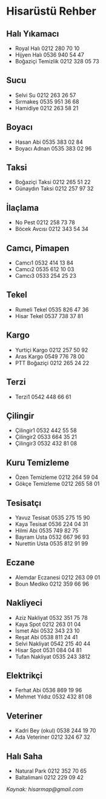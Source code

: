 # Hisarüstü Rehber
## Halı Yıkamacı
* Royal Halı
  0212 280 70 10
* Hijyen Halı
  0536 940 54 47
* Boğaziçi Temizlik
  0212 328 05 73

## Sucu
* Selvi Su
  0212 263 26 57
* Sırmakeş
  0535 951 36 68
* Hamidiye
  0212 263 58 21

## Boyacı
* Hasan Abi
  0535 383 02 84
* Boyacı Adnan
  0535 383 02 96

## Taksi
* Boğaziçi Taksi
  0212 265 51 22
* Günaydın Taksi
  0212 257 97 32

## İlaçlama
* No Pest
  0212 258 73 78
* Böcek Avcısı
  0212 343 54 34

## Camcı, Pimapen
* Camcı1
  0532 414 13 84
* Camcı2
  0535 612 10 03
* Camcı3
  0533 254 25 23

## Tekel
* Rumeli Tekel
  0535 826 47 36
* Hisar Tekel
  0537 738 37 81

## Kargo
* Yurtiçi Kargo
  0212 257 50 92
* Aras Kargo
  0549 776 78 00
* PTT Boğaziçi
  0212 265 24 22

## Terzi
* Terzi1
  0542 448 66 61

## Çilingir
* Çilingir1
  0532 442 55 58
* Çilingir2
  0533 664 35 21
* Çilingir3
  0532 432 81 08

## Kuru Temizleme
* Özen Temizleme
  0212 264 59 04
* Gökçe Temizleme
  0212 265 58 01

## Tesisatçı
* Yavuz Tesisat
  0535 275 15 90
* Kaya Tesisat
  0536 224 04 31
* Hilmi Abi
  0535 749 82 75
* Bayram Usta
  0532 667 96 93
* Nurettin Usta
  0535 812 91 99

## Eczane
* Alemdar Eczanesi
  0212 263 09 01
* Boun Mediko
  0212 359 66 96

## Nakliyeci
* Aziz Nakliyat
  0532 351 75 78
* Kaya Spot
  0212 263 01 04
* İsmet Abi
  0532 343 23 10
* Reşat Abi
  0538 811 24 41
* Selvi Nakliyat
  0542 215 40 44
* Hisar Spot
  0531 084 04 81
* Tufan Nakliyat
  0535 243 3812

## Elektrikçi
* Ferhat Abi
  0536 869 19 96
* Mehmet Yıldız
  0532 432 81 08

## Veteriner
* Kadri Bey (okul)
  0538 244 19 70
* Ada Veteriner
  0212 324 67 32

## Halı Saha
* Natural Park
  0212 352 70 65
* Baltalimani
  0212 229 09 42

_Kaynak: hisarmap@gmail.com_
